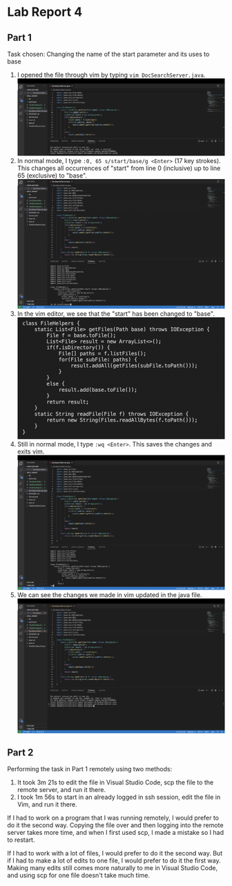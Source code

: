 # Lab Report 4
## Part 1
Task chosen: Changing the name of the start parameter and its uses to base

1. I opened the file through vim by typing `vim DocSearchServer.java`.
![vim](vim.png)
2. In normal mode, I type `:0, 65 s/start/base/g <Enter>` (17 key strokes). This changes all occurrences of "start" from line 0 (inclusive) up to line 65 (exclusive) to "base".
![firstCommand](firstCommand.png)
3. In the vim editor, we see that the "start" has been changed to "base".
![vimChange](vimChange.png)
4. Still in normal mode, I type `:wq <Enter>`. This saves the changes and exits vim.
![saveAndQuit](saveAndQuit.png)
5. We can see the changes we made in vim updated in the java file.
![final](final.png)

## Part 2
Performing the task in Part 1 remotely using two methods:

1. It took 3m 21s to edit the file in Visual Studio Code, scp the file to the remote server, and run it there.
2. I took 1m 56s to start in an already logged in ssh session, edit the file in Vim, and run it there.

If I had to work on a program that I was running remotely, I would prefer to do it the second way. Copying the file over and then logging into the remote server takes more time, and when I first used scp, I made a mistake so I had to restart.

If I had to work with a lot of files, I would prefer to do it the second way. But if I had to make a lot of edits to one file, I would prefer to do it the first way. Making many edits still comes more naturally to me in Visual Studio Code, and using scp for one file doesn't take much time.